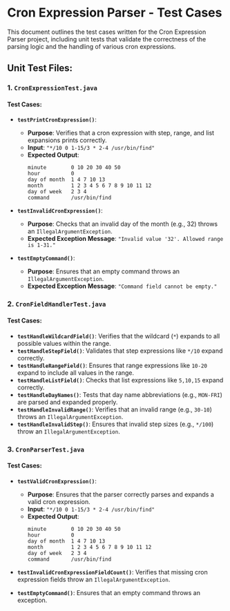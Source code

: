 # Cron Expression Parser - Test Cases

This document outlines the test cases written for the Cron Expression Parser project, including unit tests that validate the correctness of the parsing logic and the handling of various cron expressions.

## Unit Test Files:

### 1. **`CronExpressionTest.java`**
#### Test Cases:
- **`testPrintCronExpression()`**:
    - **Purpose**: Verifies that a cron expression with step, range, and list expansions prints correctly.
    - **Input**: `"*/10 0 1-15/3 * 2-4 /usr/bin/find"`
    - **Expected Output**:
      ```plaintext
      minute        0 10 20 30 40 50
      hour          0
      day of month  1 4 7 10 13
      month         1 2 3 4 5 6 7 8 9 10 11 12
      day of week   2 3 4
      command       /usr/bin/find
      ```

- **`testInvalidCronExpression()`**:
    - **Purpose**: Checks that an invalid day of the month (e.g., 32) throws an `IllegalArgumentException`.
    - **Expected Exception Message**: `"Invalid value '32'. Allowed range is 1-31."`

- **`testEmptyCommand()`**:
    - **Purpose**: Ensures that an empty command throws an `IllegalArgumentException`.
    - **Expected Exception Message**: `"Command field cannot be empty."`

### 2. **`CronFieldHandlerTest.java`**
#### Test Cases:
- **`testHandleWildcardField()`**: Verifies that the wildcard (`*`) expands to all possible values within the range.
- **`testHandleStepField()`**: Validates that step expressions like `*/10` expand correctly.
- **`testHandleRangeField()`**: Ensures that range expressions like `10-20` expand to include all values in the range.
- **`testHandleListField()`**: Checks that list expressions like `5,10,15` expand correctly.
- **`testHandleDayNames()`**: Tests that day name abbreviations (e.g., `MON-FRI`) are parsed and expanded properly.
- **`testHandleInvalidRange()`**: Verifies that an invalid range (e.g., `30-10`) throws an `IllegalArgumentException`.
- **`testHandleInvalidStep()`**: Ensures that invalid step sizes (e.g., `*/100`) throw an `IllegalArgumentException`.

### 3. **`CronParserTest.java`**
#### Test Cases:
- **`testValidCronExpression()`**:
    - **Purpose**: Ensures that the parser correctly parses and expands a valid cron expression.
    - **Input**: `"*/10 0 1-15/3 * 2-4 /usr/bin/find"`
    - **Expected Output**:
      ```plaintext
      minute        0 10 20 30 40 50
      hour          0
      day of month  1 4 7 10 13
      month         1 2 3 4 5 6 7 8 9 10 11 12
      day of week   2 3 4
      command       /usr/bin/find
      ```

- **`testInvalidCronExpressionFieldCount()`**: Verifies that missing cron expression fields throw an `IllegalArgumentException`.

- **`testEmptyCommand()`**: Ensures that an empty command throws an exception.